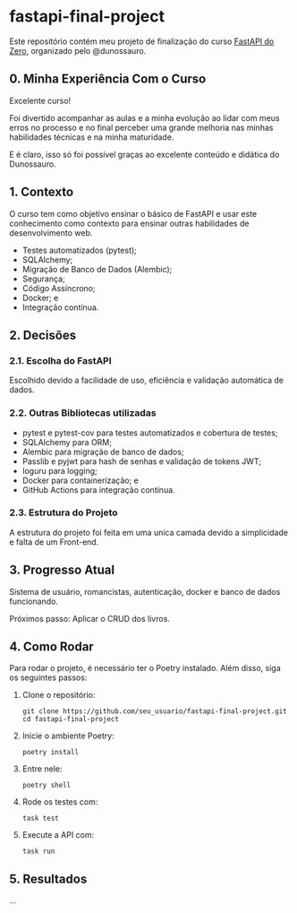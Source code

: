 # fastapi-final-project

Este repositório contém meu projeto de finalização do curso [FastAPI do Zero](https://fastapidozero.dunossauro.com/estavel/15/), organizado pelo @dunossauro.

## 0. Minha Experiência Com o Curso

Excelente curso!

Foi divertido acompanhar as aulas e a minha evolução ao lidar com meus erros no processo e no final perceber uma grande melhoria nas minhas habilidades técnicas e na minha maturidade.

E é claro, isso só foi possível graças ao excelente conteúdo e didática do Dunossauro.

## 1. Contexto

O curso tem como objetivo ensinar o básico de FastAPI e usar este conhecimento como contexto para ensinar outras habilidades de desenvolvimento web.

- Testes automatizados (pytest);
- SQLAlchemy;
- Migração de Banco de Dados (Alembic);
- Segurança;
- Código Assíncrono;
- Docker; e
- Integração contínua.

## 2. Decisões

### 2.1. Escolha do FastAPI

Escolhido devido a facilidade de uso, eficiência e validação automática de dados.

### 2.2. Outras Bibliotecas utilizadas

- pytest e pytest-cov para testes automatizados e cobertura de testes;
- SQLAlchemy para ORM;
- Alembic para migração de banco de dados;
- Passlib e pyjwt para hash de senhas e validação de tokens JWT;
- loguru para logging;
- Docker para containerização; e
- GitHub Actions para integração contínua.

### 2.3. Estrutura do Projeto

A estrutura do projeto foi feita em uma unica camada devido a simplicidade e falta de um Front-end.

## 3. Progresso Atual

Sistema de usuário, romancistas, autenticação, docker e banco de dados funcionando.

Próximos passo: Aplicar o CRUD dos livros.

## 4. Como Rodar

Para rodar o projeto, é necessário ter o Poetry instalado. Além disso, siga os seguintes passos:

1. Clone o repositório:
   ```
   git clone https://github.com/seu_usuario/fastapi-final-project.git
   cd fastapi-final-project
   ```

2. Inicie o ambiente Poetry:
   ```
   poetry install
   ```

3. Entre nele:
   ```
   poetry shell
   ```

4. Rode os testes com:
   ```
   task test
   ```

5. Execute a API com:
   ```
   task run
   ```

## 5. Resultados

...
